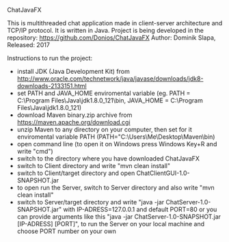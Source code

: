 ChatJavaFX

This is multithreaded chat application made in client-server architecture and TCP/IP protocol. It is written in Java. Project is being developed in the repository:
https://github.com/Donios/ChatJavaFX
Author: Dominik Slapa, Released: 2017 

Instructions to run the project:

- install JDK (Java Development Kit) from http://www.oracle.com/technetwork/java/javase/downloads/jdk8-downloads-2133151.html
- set PATH and JAVA_HOME enviromental variable (eg. PATH = C:\Program Files\Java\jdk1.8.0_121\bin, JAVA_HOME = C:\Program Files\Java\jdk1.8.0_121)
- download Maven binary.zip archive from https://maven.apache.org/download.cgi
- unzip Maven to any directory on your computer, then set for it enviromental variable PATH (PATH="C:\Users\Me\Desktop\Maven\bin)
- open command line (to open it on Windows press Windows Key+R and write "cmd")
- switch to the directory where you have downloaded ChatJavaFX
- switch to Client directory and write "mvn clean install"
- switch to Client/target directory and open ChatClientGUI-1.0-SNAPSHOT.jar
- to open run the Server, switch to Server directory and also write "mvn clean install"
- switch to Server/target directory and write "java -jar ChatServer-1.0-SNAPSHOT.jar" with IP-ADRESS=127.0.0.1 and default PORT=80 or you can provide arguments like this 
"java -jar ChatServer-1.0-SNAPSHOT.jar [IP-ADRESS] [PORT]", to run the Server on your local machine and choose PORT number on your own
 